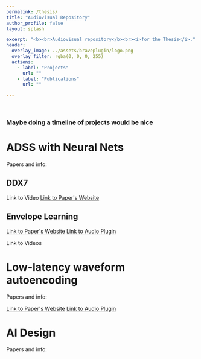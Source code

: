```yaml
---
permalink: /thesis/
title: "Audiovisual Repository"
author_profile: false
layout: splash

excerpt: "<b><br>Audiovisual repository</b><br><i>for the Thesis</i>."
header:
  overlay_image: ../assets/braveplugin/logo.png
  overlay_filter: rgba(0, 0, 0, 255)
  actions:
    - label: "Projects"
      url: ""
    - label: "Publications"
      url: ""

---
```


&nbsp;

### Maybe doing a timeline of projects would be nice

# ADSS with Neural Nets
Papers and info: 
## DDX7

Link to Video
[Link to Paper's Website](/ddx7)

## Envelope Learning

[Link to Paper's Website](/fmtt)
[Link to Audio Plugin](/BesselsTrick)

Link to Videos

# Low-latency waveform autoencoding
Papers and info: 

[Link to Paper's Website](/brave)
[Link to Audio Plugin](/BravePlugin)

# AI Design
Papers and info:
